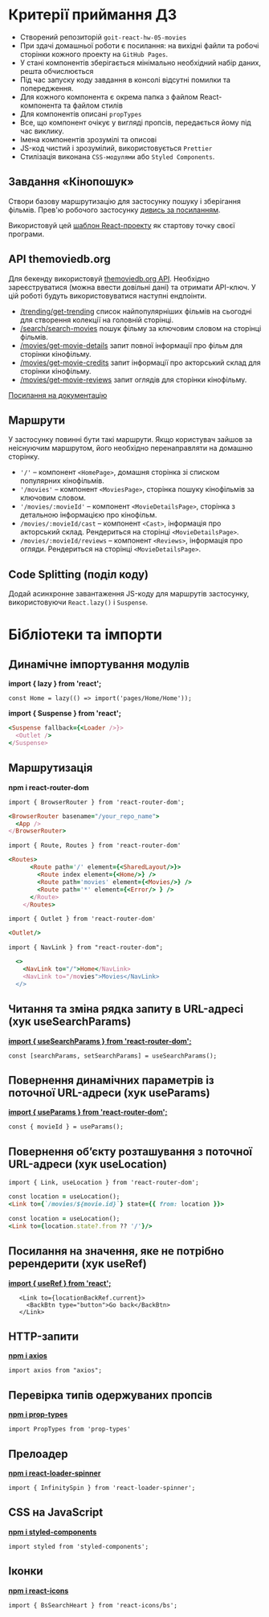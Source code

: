 
# Критерії приймання ДЗ

- Створений репозиторій `goit-react-hw-05-movies`
- При здачі домашньої роботи є посилання: на вихідні файли та робочі сторінки
  кожного проекту на `GitHub Pages`.
- У стані компонентів зберігається мінімально необхідний набір даних, решта
  обчислюється
- Під час запуску коду завдання в консолі відсутні помилки та попередження.
- Для кожного компонента є окрема папка з файлом React-компонента та файлом
  стилів
- Для компонентів описані `propTypes`
- Все, що компонент очікує у вигляді пропсів, передається йому під час виклику.
- Імена компонентів зрозумілі та описові
- JS-код чистий і зрозумілий, використовується `Prettier`
- Стилізація виконана `CSS-модулями` або `Styled Components`.

## Завдання «Кінопошук»

Створи базову маршрутизацію для застосунку пошуку і зберігання фільмів. Прев'ю
робочого застосунку
[дивись за посиланням](https://drive.google.com/file/d/1vR0hi3n1236Q5Bg4-se-8JVKD9UKSfId/view?usp=sharing).

Використовуй цей
[шаблон React-проекту](https://github.com/goitacademy/react-homework-template#readme)
як стартову точку своєї програми.

## API themoviedb.org

Для бекенду використовуй [themoviedb.org API](https://www.themoviedb.org/).
Необхідно зареєструватися (можна ввести довільні дані) та отримати API-ключ. У
цій роботі будуть використовуватися наступні ендпоінти.

- [/trending/get-trending](https://developers.themoviedb.org/3/trending/get-trending)
  список найпопулярніших фільмів на сьогодні для створення колекції на головній
  сторінці.
- [/search/search-movies](https://developers.themoviedb.org/3/search/search-movies)
  пошук фільму за ключовим словом на сторінці фільмів.
- [/movies/get-movie-details](https://developers.themoviedb.org/3/movies/get-movie-details)
  запит повної інформації про фільм для сторінки кінофільму.
- [/movies/get-movie-credits](https://developers.themoviedb.org/3/movies/get-movie-credits)
  запит інформації про акторський склад для сторінки кінофільму.
- [/movies/get-movie-reviews](https://developers.themoviedb.org/3/movies/get-movie-reviews)
  запит оглядів для сторінки кінофільму.

[Посилання на документацію](https://developers.themoviedb.org/3/getting-started/introduction)

## Маршрути

У застосунку повинні бути такі маршрути. Якщо користувач зайшов за неіснуючим
маршрутом, його необхідно перенаправляти на домашню сторінку.

- `'/'` – компонент `<HomePage>`, домашня сторінка зі списком популярних
  кінофільмів.
- `'/movies'` – компонент `<MoviesPage>`, сторінка пошуку кінофільмів за
  ключовим словом.
- `'/movies/:movieId'` – компонент `<MovieDetailsPage>`, сторінка з детальною
  інформацією про кінофільм.
- `/movies/:movieId/cast` – компонент `<Cast>`, інформація про акторський склад.
  Рендериться на сторінці `<MovieDetailsPage>`.
- `/movies/:movieId/reviews` – компонент `<Reviews>`, інформація про огляди.
  Рендериться на сторінці `<MovieDetailsPage>`.

## Code Splitting (поділ коду)

Додай асинхронне завантаження JS-коду для маршрутів застосунку, використовуючи
`React.lazy()` і `Suspense`.

# Бібліотеки та імпорти

## Динамічне імпортування модулів
**import { lazy } from 'react';**

`const Home = lazy(() => import('pages/Home/Home'));`

**import { Suspense } from 'react';**

```ruby
<Suspense fallback={<Loader />}>
  <Outlet />
</Suspense>
```

## Маршрутизація
**npm i react-router-dom** 

`import { BrowserRouter } from 'react-router-dom';`

```ruby
<BrowserRouter basename="/your_repo_name">
  <App />
</BrowserRouter>
```

`import { Route, Routes } from 'react-router-dom'`

```ruby
<Routes>
      <Route path='/' element={<SharedLayout/>}>
        <Route index element={<Home/>} />
        <Route path='movies' element={<Movies/>} />
        <Route path='*' element={<Error/> } />
      </Route>
    </Routes>
```

`import { Outlet } from 'react-router-dom'`

```ruby
<Outlet/>
```

`import { NavLink } from "react-router-dom";`
```ruby
  <>
    <NavLink to="/">Home</NavLink>
    <NavLink to="/movies">Movies</NavLink>
  </>
```
## Читання та зміна рядка запиту в URL-адресі (хук useSearchParams)
[**import { useSearchParams } from 'react-router-dom';**](https://developer.mozilla.org/en-US/docs/Web/API/URLSearchParams)

```const [searchParams, setSearchParams] = useSearchParams();```

## Повернення динамічних параметрів із поточної URL-адреси (хук useParams)
[**import { useParams } from 'react-router-dom';**](https://reactrouter.com/en/main/hooks/use-params)

`const { movieId } = useParams();`

## Повернення об’єкту розташування з поточної URL-адреси (хук useLocation)
`import { Link, useLocation } from 'react-router-dom';`

```ruby
const location = useLocation();
<Link to={`/movies/${movie.id}`} state={{ from: location }}>
```

```ruby
const location = useLocation();
<Link to={location.state?.from ?? '/'}/>
```

## Посилання на значення, яке не потрібно ререндерити (хук useRef)
[**import { useRef } from 'react';**](https://react.dev/reference/react/useRef)

```const locationBackRef = useRef(location.state?.from ?? '/');
   <Link to={locationBackRef.current}>
     <BackBtn type="button">Go back</BackBtn>
   </Link>
```


## HTTP-запити 
[**npm i axios**](https://axios-http.com/)

`import axios from "axios";`

## Перевірка типів одержуваних пропсів
[**npm i prop-types**](https://www.npmjs.com/package/prop-types)

`import PropTypes from 'prop-types'`

## Прелоадер
[**npm i  react-loader-spinner**](https://mhnpd.github.io/react-loader-spinner/)

`import { InfinitySpin } from 'react-loader-spinner';`

## CSS на JavaScript
[**npm i styled-components**](https://www.npmjs.com/package/styled-components)

`import styled from 'styled-components';`

## Іконки
[**npm i react-icons**](https://www.npmjs.com/package/react-icons)

`import { BsSearchHeart } from 'react-icons/bs';`

